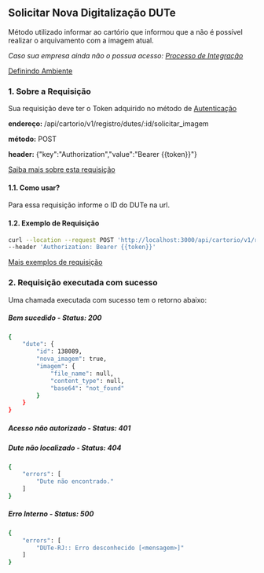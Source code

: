 ## Solicitar Nova Digitalização DUTe

Método utilizado informar ao cartório que informou que a não é possível realizar o arquivamento com a imagem atual.

*Caso sua empresa ainda não o possua acesso: [Processo de Integração](../../integracao.md)*

[Definindo Ambiente](../../ambiente.md)

### 1. Sobre a Requisição

Sua requisição deve ter o Token adquirido no método de [Autenticação](../autenticacao.md)

__endereço:__ /api/cartorio/v1/registro/dutes/:id/solicitar_imagem

__método:__ POST

__header:__ {"key":"Authorization","value":"Bearer {{token}}"}

[Saiba mais sobre esta requisição](https://documenter.getpostman.com/view/5620626/TVmV4YYQ)

#### 1.1. Como usar?

Para essa requisição informe o ID do DUTe na url.

#### 1.2. Exemplo de Requisição

```bash
curl --location --request POST 'http://localhost:3000/api/cartorio/v1/registro/dutes/138089/solicitar_imagem' \
--header 'Authorization: Bearer {{token}}'
```

[Mais exemplos de requisição](https://documenter.getpostman.com/view/5620626/TVmV4YYQ)

### 2. Requisição executada com sucesso

Uma chamada executada com sucesso tem o retorno abaixo: 

##### Bem sucedido - Status: 200
```bash
{
    "dute": {
        "id": 138089,
        "nova_imagem": true,
        "imagem": {
            "file_name": null,
            "content_type": null,
            "base64": "not_found"
        }
    }
}
```

##### Acesso não autorizado - Status: 401

##### Dute não localizado - Status: 404

```bash
{
    "errors": [
        "Dute não encontrado."
    ]
}
```

##### Erro Interno - Status: 500
```bash
{
    "errors": [
        "DUTe-RJ:: Erro desconhecido [<mensagem>]"
    ]
}
```
